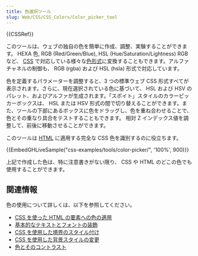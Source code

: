 ```yaml
---
title: 色選択ツール
slug: Web/CSS/CSS_Colors/Color_picker_tool
---
```

{{CSSRef}}

このツールは、ウェブの独自の色を簡単に作成、調整、実験することができます。 HEXA 色, RGB (Red/Green/Blue), HSL (Hue/Saturation/Lightness) RGB など、 [CSS](/ja/docs/Web/CSS) で対応している様々な[色形式](/ja/docs/Web/CSS/color_value)に変換することもできます。アルファチャネルの制御も、 RGB (rgba) および HSL (hsla) 形式で対応しています。

色を定義するパラメーターを調整すると、3 つの標準ウェブ CSS 形式すべてが表示されます。さらに、現在選択されている色に基づいて、 HSL および HSV のパレット、およびアルファが生成されます。「スポイト」スタイルのカラーピッカーボックスは、 HSL または HSV 形式の間で切り替えることができます。また、ツールの下部にあるボックスに色をドラッグし、色を重ね合わせることで、色とその重なり具合をテストすることもできます。 相対 Z インデックス値を調整して、前後に移動させることができます。

このツールは [HTML](/ja/docs/Web/HTML) に適用する完全な CSS 色を識別するのに役立ちます。

{{EmbedGHLiveSample("css-examples/tools/color-picker/", '100%', 900)}}

上記で作成した色は、特に注意書きがない限り、 CSS や HTML のどこの色でも使用することができます。

## 関連情報

色の使用について詳しくは、以下を参照してください。

- [CSS を使った HTML の要素への色の適用](/ja/docs/Web/HTML/Applying_color)
- [基本的なテキストとフォントの装飾](/ja/docs/Learn/CSS/Styling_text/Fundamentals)
- [CSS を使用した境界のスタイル付け](/ja/docs/Learn/CSS/Building_blocks/Backgrounds_and_borders)
- [CSS を使用した背景スタイルの変更](/ja/docs/Learn/CSS/Building_blocks/Backgrounds_and_borders)
- [色とそのコントラスト](/ja/docs/Learn/Accessibility/CSS_and_JavaScript#color_and_color_contrast)
